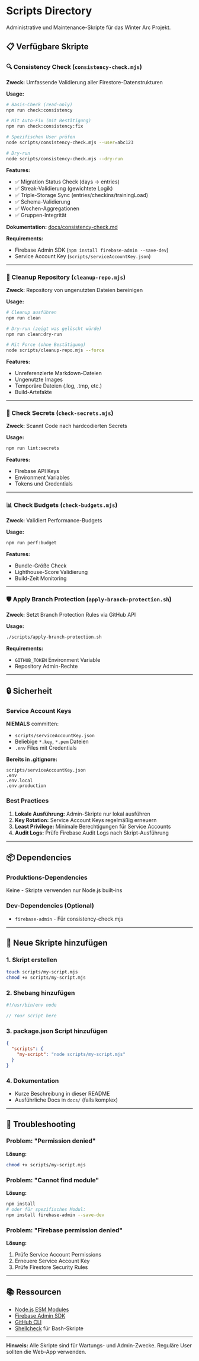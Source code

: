 # Scripts Directory

Administrative und Maintenance-Skripte für das Winter Arc Projekt.

## 📋 Verfügbare Skripte

### 🔍 Consistency Check (`consistency-check.mjs`)

**Zweck:** Umfassende Validierung aller Firestore-Datenstrukturen

**Usage:**
```bash
# Basis-Check (read-only)
npm run check:consistency

# Mit Auto-Fix (mit Bestätigung)
npm run check:consistency:fix

# Spezifischen User prüfen
node scripts/consistency-check.mjs --user=abc123

# Dry-run
node scripts/consistency-check.mjs --dry-run
```

**Features:**
- ✅ Migration Status Check (days → entries)
- ✅ Streak-Validierung (gewichtete Logik)
- ✅ Triple-Storage Sync (entries/checkins/trainingLoad)
- ✅ Schema-Validierung
- ✅ Wochen-Aggregationen
- ✅ Gruppen-Integrität

**Dokumentation:** [docs/consistency-check.md](../docs/consistency-check.md)

**Requirements:**
- Firebase Admin SDK (`npm install firebase-admin --save-dev`)
- Service Account Key (`scripts/serviceAccountKey.json`)

---

### 🧹 Cleanup Repository (`cleanup-repo.mjs`)

**Zweck:** Repository von ungenutzten Dateien bereinigen

**Usage:**
```bash
# Cleanup ausführen
npm run clean

# Dry-run (zeigt was gelöscht würde)
npm run clean:dry-run

# Mit Force (ohne Bestätigung)
node scripts/cleanup-repo.mjs --force
```

**Features:**
- Unreferenzierte Markdown-Dateien
- Ungenutzte Images
- Temporäre Dateien (.log, .tmp, etc.)
- Build-Artefakte

---

### 🔐 Check Secrets (`check-secrets.mjs`)

**Zweck:** Scannt Code nach hardcodierten Secrets

**Usage:**
```bash
npm run lint:secrets
```

**Features:**
- Firebase API Keys
- Environment Variables
- Tokens und Credentials

---

### 📊 Check Budgets (`check-budgets.mjs`)

**Zweck:** Validiert Performance-Budgets

**Usage:**
```bash
npm run perf:budget
```

**Features:**
- Bundle-Größe Check
- Lighthouse-Score Validierung
- Build-Zeit Monitoring

---

### 🛡️ Apply Branch Protection (`apply-branch-protection.sh`)

**Zweck:** Setzt Branch Protection Rules via GitHub API

**Usage:**
```bash
./scripts/apply-branch-protection.sh
```

**Requirements:**
- `GITHUB_TOKEN` Environment Variable
- Repository Admin-Rechte

---

## 🔒 Sicherheit

### Service Account Keys

**NIEMALS** committen:
- `scripts/serviceAccountKey.json`
- Beliebige `*.key`, `*.pem` Dateien
- `.env` Files mit Credentials

**Bereits in .gitignore:**
```
scripts/serviceAccountKey.json
.env
.env.local
.env.production
```

### Best Practices

1. **Lokale Ausführung:** Admin-Skripte nur lokal ausführen
2. **Key Rotation:** Service Account Keys regelmäßig erneuern
3. **Least Privilege:** Minimale Berechtigungen für Service Accounts
4. **Audit Logs:** Prüfe Firebase Audit Logs nach Skript-Ausführung

---

## 📦 Dependencies

### Produktions-Dependencies
Keine - Skripte verwenden nur Node.js built-ins

### Dev-Dependencies (Optional)
- `firebase-admin` - Für consistency-check.mjs

---

## 🤝 Neue Skripte hinzufügen

### 1. Skript erstellen

```bash
touch scripts/my-script.mjs
chmod +x scripts/my-script.mjs
```

### 2. Shebang hinzufügen

```javascript
#!/usr/bin/env node

// Your script here
```

### 3. package.json Script hinzufügen

```json
{
  "scripts": {
    "my-script": "node scripts/my-script.mjs"
  }
}
```

### 4. Dokumentation

- Kurze Beschreibung in dieser README
- Ausführliche Docs in `docs/` (falls komplex)

---

## 🐛 Troubleshooting

### Problem: "Permission denied"

**Lösung:**
```bash
chmod +x scripts/my-script.mjs
```

### Problem: "Cannot find module"

**Lösung:**
```bash
npm install
# oder für spezifisches Modul:
npm install firebase-admin --save-dev
```

### Problem: "Firebase permission denied"

**Lösung:**
1. Prüfe Service Account Permissions
2. Erneuere Service Account Key
3. Prüfe Firestore Security Rules

---

## 📚 Ressourcen

- [Node.js ESM Modules](https://nodejs.org/api/esm.html)
- [Firebase Admin SDK](https://firebase.google.com/docs/admin/setup)
- [GitHub CLI](https://cli.github.com/)
- [Shellcheck](https://www.shellcheck.net/) für Bash-Skripte

---

**Hinweis:** Alle Skripte sind für Wartungs- und Admin-Zwecke. Reguläre User sollten die Web-App verwenden.
